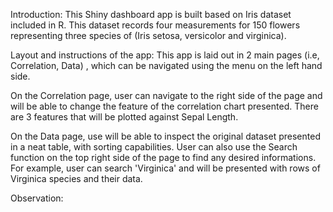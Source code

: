 Introduction: 
This Shiny dashboard app is built based on Iris dataset included in R. This dataset records four measurements for 150 flowers representing three species of (Iris setosa, versicolor and virginica). 

Layout and instructions of the app: 
This app is laid out in 2 main pages (i.e, Correlation, Data) , which can be navigated using the menu on the left hand side. 

On the Correlation page, user can navigate to the right side of the page and will be able to change the feature of the correlation chart presented. There are 3 features that will be plotted against Sepal Length. 

On the Data page, use will be able to inspect the original dataset presented in a neat table, with sorting capabilities. User can also use the Search function on the top right side of the page to find any desired informations. For example, user can search 'Virginica' and will be presented with rows of Virginica species and their data. 

Observation: 


